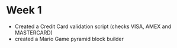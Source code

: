 # Week 1

 - Created a Credit Card validation script (checks VISA, AMEX and MASTERCARD)
 - created a Mario Game pyramid block builder
